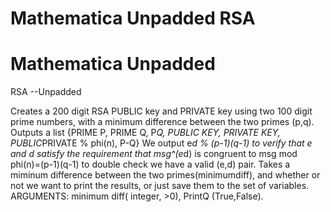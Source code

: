 # Mathematica Unpadded RSA
# Mathematica Unpadded 

RSA
--Unpadded

Creates a 200 digit RSA PUBLIC key and PRIVATE key using two 100 digit prime numbers, with a minimum difference between the two primes (p,q).
Outputs a list {PRIME P, PRIME Q, P*Q, PUBLIC KEY, PRIVATE KEY, PUBLIC*PRIVATE % phi(n), P-Q}
We output e*d % (p-1)(q-1) to verify that e and d satisfy the requirement that msg^(e*d) is congruent to msg mod phi(n)=(p-1)(q-1) to double check we have a valid (e,d) pair.
Takes a miminum difference between the two primes(minimumdiff), and whether or not we want to print the results, or just save them to the set of variables.
ARGUMENTS: minimum diff( integer, >0), PrintQ (True,False). 

